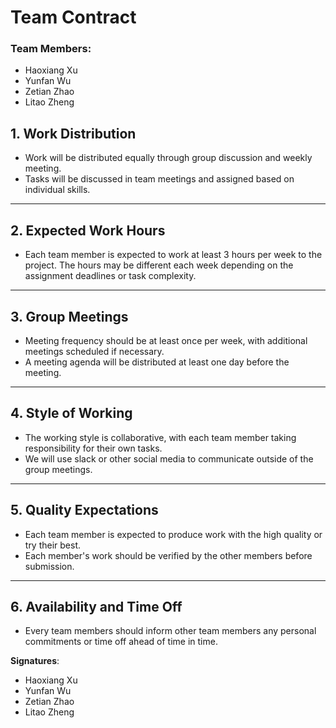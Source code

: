# Team Contract

### Team Members:

- Haoxiang Xu
- Yunfan Wu
- Zetian Zhao
- Litao Zheng

## 1. Work Distribution
- Work will be distributed equally through group discussion and weekly meeting. 
- Tasks will be discussed in team meetings and assigned based on individual skills.

---

## 2. Expected Work Hours
- Each team member is expected to work at least 3 hours per week to the project. The hours may be different each week depending on the assignment deadlines or task complexity.

---

## 3. Group Meetings
- Meeting frequency should be at least once per week, with additional meetings scheduled if necessary.
- A meeting agenda will be distributed at least one day before the meeting. 
---

## 4. Style of Working
- The working style is collaborative, with each team member taking responsibility for their own tasks.
- We will use slack or other social media to communicate outside of the group meetings.

---

## 5. Quality Expectations
- Each team member is expected to produce work with the high quality or try their best.
- Each member's work should be verified by the other members before submission.

---

## 6. Availability and Time Off
- Every team members should inform other team members any personal commitments or time off ahead of time in time.


**Signatures**:

- Haoxiang Xu
- Yunfan Wu
- Zetian Zhao
- Litao Zheng

